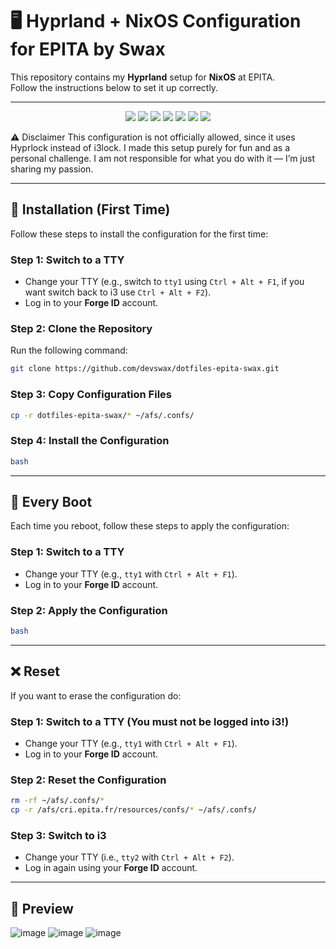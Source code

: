 # 🖥️ Hyprland + NixOS Configuration for EPITA by Swax

This repository contains my **Hyprland** setup for **NixOS** at EPITA.  
Follow the instructions below to set it up correctly.

---

<p align="center">
  <img src="https://img.shields.io/badge/WM-Hyprland-444444?style=flat-square&logo=linux&logoColor=white" />
  <img src="https://img.shields.io/badge/OS-NixOS-5277C3?style=flat-square&logo=nixos&logoColor=white" />
  <img src="https://img.shields.io/badge/Bar-Waybar-444444?style=flat-square&logo=gnome&logoColor=white" />
  <img src="https://img.shields.io/badge/Shell-zsh-4E9A06?style=flat-square&logo=gnubash&logoColor=white" />
  <img src="https://img.shields.io/badge/EPITA-Config-0A66C2?style=flat-square&logo=gradle&logoColor=white" />
  <img src="https://img.shields.io/badge/Language-EN-8A2BE2?style=flat-square&logo=googletranslate&logoColor=white" />
  <img src="https://img.shields.io/github/last-commit/devswax/dotfiles-epita-swax?style=flat-square&logo=git&logoColor=white&color=brightgreen" />
</p>

⚠️ Disclaimer
This configuration is not officially allowed, since it uses Hyprlock instead of i3lock.
I made this setup purely for fun and as a personal challenge.
I am not responsible for what you do with it — I’m just sharing my passion.

---

## 🚀 Installation (First Time)

Follow these steps to install the configuration for the first time:

### Step 1: Switch to a TTY
- Change your TTY (e.g., switch to `tty1` using `Ctrl + Alt + F1`, if you want switch back to i3 use `Ctrl + Alt + F2`).
- Log in to your **Forge ID** account.

### Step 2: Clone the Repository
Run the following command:
```sh
git clone https://github.com/devswax/dotfiles-epita-swax.git
```

### Step 3: Copy Configuration Files
```sh
cp -r dotfiles-epita-swax/* ~/afs/.confs/
```

### Step 4: Install the Configuration
```sh
bash
```

---

## 🔄 Every Boot

Each time you reboot, follow these steps to apply the configuration:

### Step 1: Switch to a TTY
- Change your TTY (e.g., `tty1` with `Ctrl + Alt + F1`).
- Log in to your **Forge ID** account.

### Step 2: Apply the Configuration
```sh
bash
```

---

## ❌​ Reset

If you want to erase the configuration do:

### Step 1: Switch to a TTY (You must not be logged into i3!)
- Change your TTY (e.g., `tty1` with `Ctrl + Alt + F1`).
- Log in to your **Forge ID** account.

### Step 2: Reset the Configuration
```sh
rm -rf ~/afs/.confs/*
cp -r /afs/cri.epita.fr/resources/confs/* ~/afs/.confs/
```
### Step 3: Switch to i3
- Change your TTY (i.e., `tty2` with `Ctrl + Alt + F2`).
- Log in again using your **Forge ID** account.


---

## 📸 Preview
![image](https://github.com/user-attachments/assets/d9f397a9-18df-4257-9ea5-b398a0da6e46)
![image](https://github.com/user-attachments/assets/02c07110-d331-4b3e-9b7e-e41dbfe17e91)
![image](https://github.com/user-attachments/assets/ac2cd1e4-d5e3-485e-b6cd-5eac73366882)



